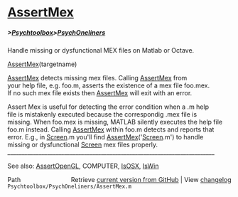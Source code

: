 # [AssertMex](AssertMex)
##### >[Psychtoolbox](Psychtoolbox)>[PsychOneliners](PsychOneliners)

Handle missing or dysfunctional MEX files on Matlab or Octave.  
  
[AssertMex](AssertMex)(targetname)  
  
[AssertMex](AssertMex) detects missing mex files.  Calling [AssertMex](AssertMex) from  
your help file, e.g. foo.m, asserts the existence of a mex file foo.mex.  
If no such mex file exists then [AssertMex](AssertMex) will exit with an error.  
  
Assert Mex is useful for detecting the error condition when a .m help  
file is mistakenly executed because the correspondig .mex file is  
missing. When foo.mex is missing, MATLAB silently executes the help file  
foo.m instead.  Calling [AssertMex](AssertMex) within foo.m detects and reports that  
error. E.g., in [Screen](Screen).m you'll find [AssertMex](AssertMex)('[Screen](Screen).m') to handle  
missing or dysfunctional [Screen](Screen) mex files properly.  
 \_\_\_\_\_\_\_\_\_\_\_\_\_\_\_\_\_\_\_\_\_\_\_\_\_\_\_\_\_\_\_\_\_\_\_\_\_\_\_\_\_\_\_\_\_\_\_\_\_\_\_\_\_\_\_\_\_\_\_\_\_\_\_\_\_\_\_\_\_\_\_\_\_  
  
See also: [AssertOpenGL](AssertOpenGL), COMPUTER, [IsOSX](IsOSX), [IsWin](IsWin)  




<div class="code_header" style="text-align:right;">
  <span style="float:left;">Path&nbsp;&nbsp;</span> <span class="counter">Retrieve <a href=
  "https://raw.github.com/Psychtoolbox-3/Psychtoolbox-3/beta/Psychtoolbox/PsychOneliners/AssertMex.m">current version from GitHub</a> | View <a href=
  "https://github.com/Psychtoolbox-3/Psychtoolbox-3/commits/beta/Psychtoolbox/PsychOneliners/AssertMex.m">changelog</a></span>
</div>
<div class="code">
  <code>Psychtoolbox/PsychOneliners/AssertMex.m</code>
</div>

